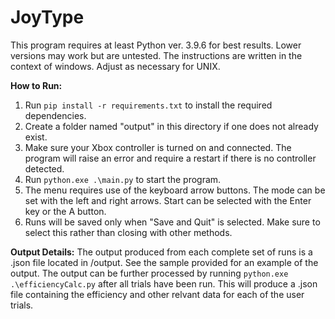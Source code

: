 # JoyType
This program requires at least Python ver. 3.9.6 for best results. Lower versions may work but are untested. The instructions are written in the context of windows. Adjust as necessary for UNIX.

**How to Run:**
1. Run `pip install -r requirements.txt` to install the required dependencies.
2. Create a folder named "output" in this directory if one does not already exist.
3. Make sure your Xbox controller is turned on and connected. The program will raise an error and require a restart if there is no controller detected.
4. Run `python.exe .\main.py` to start the program.
5. The menu requires use of the keyboard arrow buttons. The mode can be set with the left and right arrows. Start can be selected with the Enter key or the A button.
6. Runs will be saved only when "Save and Quit" is selected. Make sure to select this rather than closing with other methods.

**Output Details:**
The output produced from each complete set of runs is a .json file located in /output. See the sample provided for an example of the output. The output can be further processed by running `python.exe .\efficiencyCalc.py` after all trials have been run. This will produce a .json file containing the efficiency and other relvant data for each of the user trials.